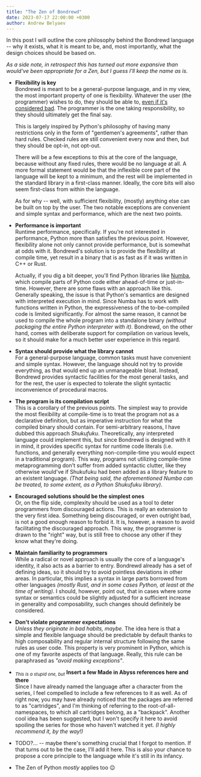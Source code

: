 ```yaml
---
title: "The Zen of Bondrewd"
date: 2023-07-17 22:00:00 +0300
author: Andrew Belyaev
---
```


In this post I will outline the core philosophy behind the Bondrewd language --
why it exists, what it is meant to be, and, most importantly, what the design
choices should be based on.

_As a side note, in retrospect this has turned out more expansive than would've
been appropriate for a Zen, but I guess I'll keep the name as is._

- **Flexibility is key**  
  Bondrewd is meant to be a general-purpose language, and in my view, the most
  important property of one is flexibility. Whatever the user (the programmer)
  wishes to do, they should be able to, <ins>even if it's considered
  bad</ins>. The programmer is the one taking responsibility, so they should
  ultimately get the final say.

  This is largely inspired by Python's philosophy of having many restrictions
  only in the form of "gentlemen's agreements", rather than hard rules.
  Checked rules are still convenient every now and then, but they should be
  opt-in, not opt-out.

  There will be a few exceptions to this at the core of the language, because
  without any fixed rules, there would be no language at all. A more formal
  statement would be that the inflexible core part of the language will be kept
  to a minimum, and the rest will be implemented in the standard library in a
  first-class manner. Ideally, the core bits will also seem first-class from
  within the language.

  As for why -- well, with sufficient flexibility, (mostly) anything else can
  be built on top by the user. The two notable exceptions are convenient and
  simple syntax and performance, which are the next two points.
- **Performance is important**  
  Runtime performance, specifically. If you're not interested in performance,
  Python more than satisfies the previous point. However, flexibility alone
  not only cannot provide performance, but is somewhat at odds with it.
  Bondrewd's solution is to provide the flexibility at compile time, yet
  result in a binary that is as fast as if it was written in C++ or Rust.
  
  Actually, if you dig a bit deeper, you'll find Python libraries like
  [Numba](https://numba.pydata.org/), which compile parts of Python code
  either ahead-of-time or just-in-time. However, there are some flaws with an
  approach like this. Generally speaking, the issue is that Python's semantics
  are designed with interpreted execution in mind. Since Numba has to work with
  functions written in Python, the expressiveness of the to-be-compiled code is
  limited significantly. For almost the same reason, it cannot be used to
  compile the whole program into a standalone binary _(without packaging the
  entire Python interpreter with it)_. Bondrewd, on the other hand, comes with
  deliberate support for compilation on various levels, so it should make for
  a much better user experience in this regard.
- **Syntax should provide what the library cannot**  
  For a general-purpose language, common tasks must have convenient and simple
  syntax. However, the language should not try to provide everything, as that
  would end up an unmanageable bloat. Instead, Bondrewd provides syntactic
  facilities for the most general tasks, and for the rest, the user is expected
  to tolerate the slight syntactic inconvenience of procedural macros.
- **The program is its compilation script**  
  This is a corollary of the previous points. The simplest way to provide the
  most flexibility at compile-time is to treat the program not as a
  declarative definition, but as imperative instruction for what the compiled
  binary should contain. For semi-arbitrary reasons, I have dubbed this
  approach <dfn title='&#x795D;&#x798F;, jap. "Blessing"'>Shukufuku</dfn>.
  Theoretically, any interpreted language could implement this, but since
  Bondrewd is designed with it in mind, it provides specific syntax for
  runtime code literals (i.e. functions, and generally everything
  non-compile-time you would expect in a traditional program). This way,
  programs not utilizing compile-time metaprogramming don't suffer from added
  syntactic clutter, like they otherwise would've if Shukufuku had been
  added as a library feature to an existent language. _(That being said,
  the aforementioned Numba can be treated, to some extent, as a Python
  Shukufuku library)_.
- **Encouraged solutions should be the simplest ones**  
  Or, on the flip side, complexity should be used as a tool to deter
  programmers from discouraged actions. This is really an extension to the
  very first idea. Something being discouraged, or even outright bad, is not
  a good enough reason to forbid it. It is, however, a reason to avoid
  facilitating the discouraged approach. This way, the programmer is drawn
  to the "right" way, but is still free to choose any other if they know
  what they're doing.
- **Maintain familiarity to programmers**  
  While a radical or novel approach is usually the core of a language's
  identity, it also acts as a barrier to entry. Bondrewd already has a set
  of defining ideas, so it should try to avoid pointless deviations in other
  areas. In particular, this implies a syntax in large parts borrowed from
  other languages _(mostly Rust, and in some cases Python, at least at the
  time of writing)_. I should, however, point out, that in cases where some
  syntax or semantics could be slightly adjusted for a sufficient increase
  in generality and composability, such changes should definitely be considered.
- **Don't violate programmer expectations**  
  _Unless they originate in bad habits, maybe._ The idea here is that a simple
  and flexible language should be predictable by default thanks to high
  composability and regular internal structure following the same rules as
  user code. This property is very prominent in Python, which is one of my
  favorite aspects of that language. Really, this rule can be paraphrased as
  _"avoid making exceptions"_.
- <sub>_This is a stupid one, but_</sub> **Insert a few Made in Abyss references
  here and there**  
  Since I have already named the language after a character from the series,
  I feel compelled to include a few references to it as well. As of right now,
  you may have already noticed that the packages are referred to as
  "cartridges", and I'm thinking of referring to the root-of-all-namespaces,
  to which all cartridges belong, as a "backpack". Another cool idea has been
  suggested, but I won't specify it here to avoid spoiling the series for
  those who haven't watched it yet. _(I highly recommend it, by the way!)_
- <span class="text-green-600">TODO?...</span> -- maybe there's something
  crucial that I forgot to mention. If that turns out to be the case, I'll
  add it here. This is also your chance to propose a core principle to the
  language while it's still in its infancy.
- The Zen of Python _mostly_ applies too &#x1F609;
